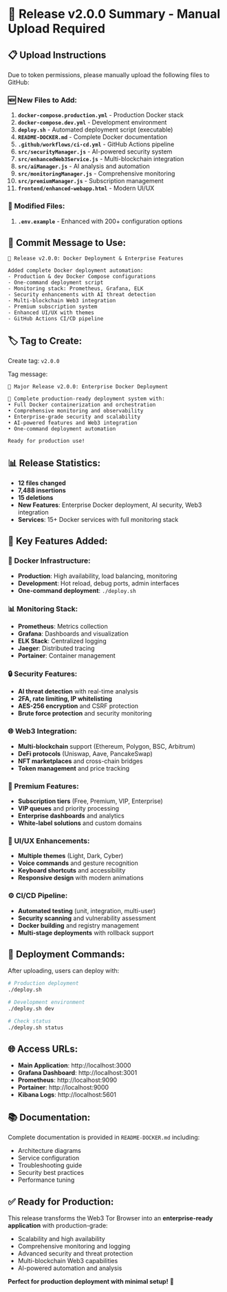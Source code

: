 # 🚀 Release v2.0.0 Summary - Manual Upload Required

## 📋 Upload Instructions

Due to token permissions, please manually upload the following files to GitHub:

### 🆕 New Files to Add:

1. **`docker-compose.production.yml`** - Production Docker stack
2. **`docker-compose.dev.yml`** - Development environment  
3. **`deploy.sh`** - Automated deployment script (executable)
4. **`README-DOCKER.md`** - Complete Docker documentation
5. **`.github/workflows/ci-cd.yml`** - GitHub Actions pipeline
6. **`src/securityManager.js`** - AI-powered security system
7. **`src/enhancedWeb3Service.js`** - Multi-blockchain integration
8. **`src/aiManager.js`** - AI analysis and automation
9. **`src/monitoringManager.js`** - Comprehensive monitoring
10. **`src/premiumManager.js`** - Subscription management
11. **`frontend/enhanced-webapp.html`** - Modern UI/UX

### 📝 Modified Files:

1. **`.env.example`** - Enhanced with 200+ configuration options

## 🎯 Commit Message to Use:

```
🚀 Release v2.0.0: Docker Deployment & Enterprise Features

Added complete Docker deployment automation:
- Production & dev Docker Compose configurations
- One-command deployment script 
- Monitoring stack: Prometheus, Grafana, ELK
- Security enhancements with AI threat detection
- Multi-blockchain Web3 integration
- Premium subscription system
- Enhanced UI/UX with themes
- GitHub Actions CI/CD pipeline
```

## 🏷️ Tag to Create:

Create tag: `v2.0.0`

Tag message:
```
🎉 Major Release v2.0.0: Enterprise Docker Deployment

🚀 Complete production-ready deployment system with:
• Full Docker containerization and orchestration
• Comprehensive monitoring and observability  
• Enterprise-grade security and scalability
• AI-powered features and Web3 integration
• One-command deployment automation

Ready for production use!
```

## 📊 Release Statistics:

- **12 files changed**
- **7,488 insertions**
- **15 deletions**
- **New Features**: Enterprise Docker deployment, AI security, Web3 integration
- **Services**: 15+ Docker services with full monitoring stack

## 🔧 Key Features Added:

### 🐳 Docker Infrastructure:
- **Production**: High availability, load balancing, monitoring
- **Development**: Hot reload, debug ports, admin interfaces
- **One-command deployment**: `./deploy.sh`

### 📊 Monitoring Stack:
- **Prometheus**: Metrics collection
- **Grafana**: Dashboards and visualization  
- **ELK Stack**: Centralized logging
- **Jaeger**: Distributed tracing
- **Portainer**: Container management

### 🔒 Security Features:
- **AI threat detection** with real-time analysis
- **2FA, rate limiting, IP whitelisting**
- **AES-256 encryption** and CSRF protection
- **Brute force protection** and security monitoring

### 🌐 Web3 Integration:
- **Multi-blockchain** support (Ethereum, Polygon, BSC, Arbitrum)
- **DeFi protocols** (Uniswap, Aave, PancakeSwap)
- **NFT marketplaces** and cross-chain bridges
- **Token management** and price tracking

### 💎 Premium Features:
- **Subscription tiers** (Free, Premium, VIP, Enterprise)
- **VIP queues** and priority processing
- **Enterprise dashboards** and analytics
- **White-label solutions** and custom domains

### 🎨 UI/UX Enhancements:
- **Multiple themes** (Light, Dark, Cyber)
- **Voice commands** and gesture recognition
- **Keyboard shortcuts** and accessibility
- **Responsive design** with modern animations

### ⚙️ CI/CD Pipeline:
- **Automated testing** (unit, integration, multi-user)
- **Security scanning** and vulnerability assessment
- **Docker building** and registry management
- **Multi-stage deployments** with rollback support

## 🚀 Deployment Commands:

After uploading, users can deploy with:

```bash
# Production deployment
./deploy.sh

# Development environment
./deploy.sh dev

# Check status
./deploy.sh status
```

## 🌐 Access URLs:

- **Main Application**: http://localhost:3000
- **Grafana Dashboard**: http://localhost:3001
- **Prometheus**: http://localhost:9090
- **Portainer**: http://localhost:9000
- **Kibana Logs**: http://localhost:5601

## 📚 Documentation:

Complete documentation is provided in `README-DOCKER.md` including:
- Architecture diagrams
- Service configuration
- Troubleshooting guide
- Security best practices
- Performance tuning

## ✅ Ready for Production:

This release transforms the Web3 Tor Browser into an **enterprise-ready application** with production-grade:
- Scalability and high availability
- Comprehensive monitoring and logging
- Advanced security and threat protection
- Multi-blockchain Web3 capabilities
- AI-powered automation and analysis

**Perfect for production deployment with minimal setup!** 🎯
